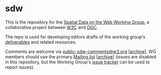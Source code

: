 sdw
===

This is the repository for the <a href="http://www.w3.org/2015/sdw/">Spatial Data on the Web Working Group</a>, a collaborative project between <a href="http://www.w3.org/">W3C</a> and <a href="http://www.opengeospatial.org/">OGC</a>.

The repo is used for developing editors drafts of the working group's <a href="http://www.w3.org/2015/spatial/charter#deliverables">deliverables</a> and related resources.

Comments are welcome via <a href="mailto:public-sdw-comments@w3.org">public-sdw-comments@w3.org</a> 
[<a href="https://lists.w3.org/Archives/Public/public-sdw-comments/">archive</a>].
WG members should use the primary <a href="mailto:public-sdw-wg@w3.org">Mailing list</a> 
[<a href="https://lists.w3.org/Archives/Public/public-sdw-wg/">archive</a>] (issues are disabled in this repository, but the Working Group's <a href="http://www.w3.org/2015/spatial/track/">issue tracker</a> can be used to report issues).
